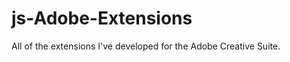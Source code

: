 js-Adobe-Extensions
===================

All of the extensions I've developed for the Adobe Creative Suite.